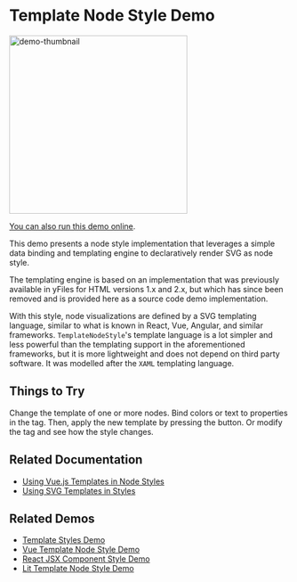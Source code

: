 <!--
 //////////////////////////////////////////////////////////////////////////////
 // @license
 // This file is part of yFiles for HTML.
 // Use is subject to license terms.
 //
 // Copyright (c) by yWorks GmbH, Vor dem Kreuzberg 28,
 // 72070 Tuebingen, Germany. All rights reserved.
 //
 //////////////////////////////////////////////////////////////////////////////
-->
# Template Node Style Demo

<img src="../../../doc/demo-thumbnails/template-node-style.webp" alt="demo-thumbnail" height="320"/>

[You can also run this demo online](https://www.yfiles.com/demos/style/template-node-style/).

This demo presents a node style implementation that leverages a simple data binding and templating engine to declaratively render SVG as node style.

The templating engine is based on an implementation that was previously available in yFiles for HTML versions 1.x and 2.x, but which has since been removed and is provided here as a source code demo implementation.

With this style, node visualizations are defined by a SVG templating language, similar to what is known in React, Vue, Angular, and similar frameworks. `TemplateNodeStyle`'s template language is a lot simpler and less powerful than the templating support in the aforementioned frameworks, but it is more lightweight and does not depend on third party software. It was modelled after the `XAML` templating language.

## Things to Try

Change the template of one or more nodes. Bind colors or text to properties in the tag. Then, apply the new template by pressing the button. Or modify the tag and see how the style changes.

## Related Documentation

- [Using Vue.js Templates in Node Styles](https://docs.yworks.com/yfileshtml/#/dguide/custom-styles_vuejs-template-styles)
- [Using SVG Templates in Styles](https://docs.yworks.com/yfileshtml/#/dguide/custom-styles_template-styles)

## Related Demos

- [Template Styles Demo](../../style/templatestyles/)
- [Vue Template Node Style Demo](../../../demos-ts/style/vue-template-node-style/README.html)
- [React JSX Component Style Demo](../../style/react-template-node-style/)
- [Lit Template Node Style Demo](../../style/lit-template-node-style/)
